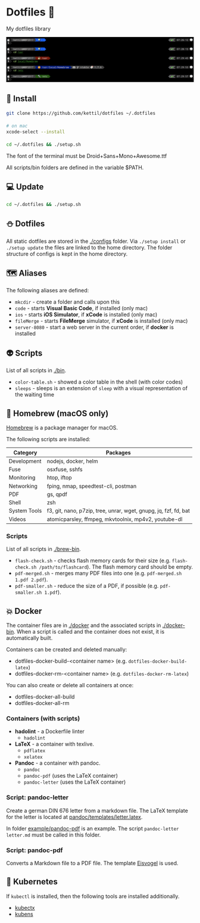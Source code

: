 # Dotfiles 🎃

My dotfiles library

![zsh example](./files/example.jpg)

## 🎯 Install

```bash
git clone https://github.com/kettil/dotfiles ~/.dotfiles

# on mac
xcode-select --install

cd ~/.dotfiles && ./setup.sh
```

The font of the terminal must be Droid+Sans+Mono+Awesome.ttf

All scripts/bin folders are defined in the variable \$PATH.

## 💻 Update

```bash
cd ~/.dotfiles && ./setup.sh
```

## ⛄ Dotfiles

All static dotfiles are stored in the [./configs](./configs) folder. Via `./setup install` or `./setup update` the files are linked to the home directory. The folder structure of configs is kept in the home directory.

## 🗺 Aliases

The following aliases are defined:

- `mkcdir` - create a folder and calls upon this
- `code` - starts **Visual Basic Code**, if installed (only mac)
- `ios` - starts **iOS Simulator**, if **xCode** is installed (only mac)
- `fileMerge` - starts **FileMerge** simulator, if **xCode** is installed (only mac)
- `server-8080` - start a web server in the current order, if **docker** is installed

## 👽 Scripts

List of all scripts in [./bin](./bin).

- `color-table.sh` - showed a color table in the shell (with color codes)
- `sleeps` - sleeps is an extension of `sleep` with a visual representation of the waiting time

## 👻 Homebrew (macOS only)

[Homebrew](https://brew.sh) is a package manager for macOS.

The following scripts are installed:

| Category     | Packages                                                         |
| ------------ | ---------------------------------------------------------------- |
| Development  | nodejs, docker, helm                                             |
| Fuse         | osxfuse, sshfs                                                   |
| Monitoring   | htop, iftop                                                      |
| Networking   | fping, nmap, speedtest-cli, postman                              |
| PDF          | gs, qpdf                                                         |
| Shell        | zsh                                                              |
| System Tools | f3, git, nano, p7zip, tree, unrar, wget, gnupg, jq, fzf, fd, bat |
| Videos       | atomicparsley, ffmpeg, mkvtoolnix, mp4v2, youtube-dl             |

### Scripts

List of all scripts in [./brew-bin](./brew-bin).

- `flash-check.sh` - checks flash memory cards for their size (e.g. `flash-check.sh /path/to/flashcard`). The flash memory card should be empty.
- `pdf-merged.sh` - merges many PDF files into one (e.g. `pdf-merged.sh 1.pdf 2.pdf`).
- `pdf-smaller.sh` - reduce the size of a PDF, if possible (e.g. `pdf-smaller.sh 1.pdf`).

## 💥 Docker

The container files are in [./docker](./docker) and the associated scripts in [./docker-bin](./docker-bin).
When a script is called and the container does not exist, it is automatically built.

Containers can be created and deleted manually:

- dotfiles-docker-build-\<container name\> (e.g. `dotfiles-docker-build-latex`)
- dotfiles-docker-rm-\<container name\> (e.g. `dotfiles-docker-rm-latex`)

You can also create or delete all containers at once:

- dotfiles-docker-all-build
- dotfiles-docker-all-rm

### Containers (with scripts)

- **hadolint** - a Dockerfile linter
  - `hadolint`
- **LaTeX** - a container with texlive.
  - `pdflatex`
  - `xelatex`
- **Pandoc** - a container with pandoc.
  - `pandoc`
  - `pandoc-pdf` (uses the LaTeX container)
  - `pandoc-letter` (uses the LaTeX container)

### Script: pandoc-letter

Create a german DIN 676 letter from a markdown file.
The LaTeX template for the letter is located at [pandoc/templates/letter.latex](pandoc/templates/letter.latex).

In folder [example/pandoc-pdf](example/pandoc-pdf) is an example.
The script `pandoc-letter letter.md` must be called in this folder.

### Script: pandoc-pdf

Converts a Markdown file to a PDF file.
The template [Eisvogel](https://github.com/Wandmalfarbe/pandoc-latex-template) is used.

## 📡 Kubernetes

If `kubectl` is installed, then the following tools are installed additionally.

- [kubectx](https://github.com/ahmetb/kubectx#kubectx1)
- [kubens](https://github.com/ahmetb/kubectx#kubens1)
